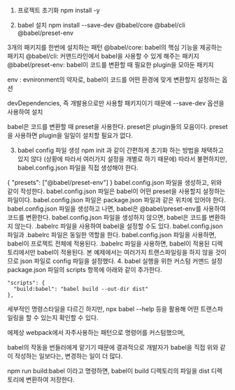 1. 프로젝트 초기화
npm install -y

2. babel 설치
npm install --save-dev @babel/core @babel/cli @babel/preset-env

3개의 패키지를 한번에 설치하는 패턴
@babel/core: babel의 핵심 기능을 제공하는 패키지 @babel/cli: 커맨드라인에서 babel을 사용할 수 있게 해주는 패키지 @babel/preset-env: babel이 코드를 변환할 때 필요한 plugin을 모아둔 패키지

env : evnironment의 약자로, babel이 코드를 어떤 환경에 맞게 변환할지 설정하는 옵션

devDependencies, 즉 개발용으로만 사용할 패키지이기 때문에 --save-dev 옵션을 사용하여 설치

babel은 코드를 변환할 때 preset을 사용한다. preset은 plugin들의 모음이다. preset을 사용하면 plugin을 일일이 설치할 필요가 없다.

3. babel config 파일 생성
npm init 과 같이 간편하게 초기화 하는 방법을 채택하고 있지 않다 (상황에 따라서 여러가지 설정을 개별로 하기 때문에) 따라서 불편하지만, babel.config.json 파일을 직접 생성해야 한다.

{
  "presets": ["@babel/preset-env"]
}
babel.config.json 파일을 생성하고, 위와 같이 작성한다.
babel.config.json 파일은 babel이 어떤 preset을 사용할지 설정하는 파일이다.
babel.config.json 파일은 package.json 파일과 같은 위치에 있어야 한다.
babel.config.json 파일을 생성하고 나면, babel은 @babel/preset-env를 사용하여 코드를 변환한다.
babel.config.json 파일을 생성하지 않으면, babel은 코드를 변환하지 않는다.
.babelrc 파일을 사용하여 babel을 설정할 수도 있다. babel.config.json 파일과 .babelrc 파일은 동일한 역할을 한다.
babel.config.json 파일을 사용하면, babel이 프로젝트 전체에 적용된다. .babelrc 파일을 사용하면, babel이 적용된 디렉토리에서만 babel이 적용된다.
본 예제에서는 여러가지 트랜스파일링을 하지 않을 것이므로 json 파일로 config 파일을 설정했다.
4. babel 실행을 위한 커스텀 커맨드 설정
package.json 파일의 scripts 항목에 아래와 같이 추가한다.

    "scripts": {
      "build:babel": "babel build --out-dir dist"
    },
세부적인 명령스타일을 다르긴 하지만, npx babel --help 등을 활용해 어떤 트랜스파일링을 할 수 있는지 확인할 수 있다.

에제상 webpack에서 자주사용하는 패턴으로 명령어를 커스텀했으며,

babel의 작동을 번들러에게 맡기기 때문에 결과적으로 개발자가 babel을 직접 위와 같이 작성하는 일보다는, 변경하는 일이 더 많다.

npm run build:babel 이라고 명령하면, babel이 build 디렉토리의 파일을 dist 디렉토리에 변환하여 저장한다.
